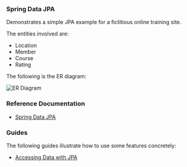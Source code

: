### Spring Data JPA

Demonstrates a simple JPA example for a fictitious online training site.

The entities involved are:

* Location
* Member
* Course
* Rating

The following is the ER diagram:

![ER Diagram](https://www.polarsparc.com/xhtml/images/spring-data-jpa.png)

### Reference Documentation

* [Spring Data JPA](https://docs.spring.io/spring-boot/docs/2.3.1.RELEASE/reference/htmlsingle/#boot-features-jpa-and-spring-data)

### Guides
The following guides illustrate how to use some features concretely:

* [Accessing Data with JPA](https://spring.io/guides/gs/accessing-data-jpa/)
